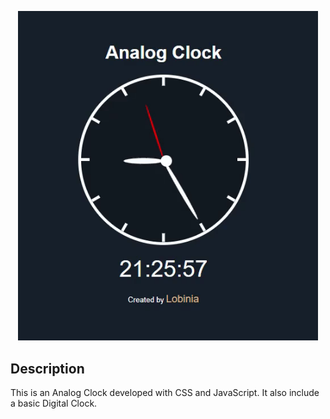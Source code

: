 <p align="center">
    <img width="480" src="assets/images/preview.gif">
</p>

## Description
This is an Analog Clock developed with CSS and JavaScript. It also include a basic Digital Clock.


